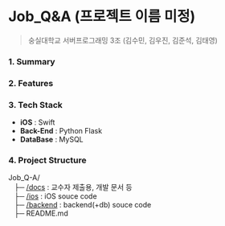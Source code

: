 # Job_Q&A (프로젝트 이름 미정)
> 숭실대학교 서버프로그래밍 3조 (김수민, 김우진, 김준석, 김태영)

### 1. Summary


### 2. Features


### 3. Tech Stack
- **iOS** : Swift
- **Back-End** : Python Flask
- **DataBase** : MySQL


### 4. Project Structure
Job_Q-A/<br>
&nbsp;&nbsp;&nbsp;├─ [/docs](https://github.com/SSU-ServerProgramming/Job_Q-A/tree/main/docs) : 교수자 제출용, 개발 문서 등<br>
&nbsp;&nbsp;&nbsp;├─ [/ios](https://github.com/SSU-ServerProgramming/Job_Q-A/tree/main/ios) : iOS souce code<br>
&nbsp;&nbsp;&nbsp;├─ [/backend](https://github.com/SSU-ServerProgramming/Job_Q-A/tree/main/backend) : backend(+db) souce code <br>
&nbsp;&nbsp;&nbsp;├─ README.md